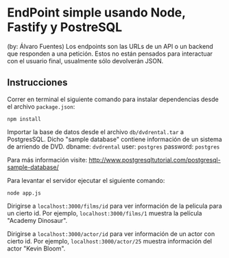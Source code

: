 # EndPoint simple usando Node, Fastify y PostreSQL
(by: Álvaro Fuentes)
Los endpoints son las URLs de un API o un backend que responden a una petición.
Estos no están pensados para interactuar con el usuario final, usualmente sólo devolverán JSON.

## Instrucciones

Correr en terminal el siguiente comando para instalar dependencias desde el archivo `package.json`:
```
npm install
```

Importar la base de datos desde el archivo `db/dvdrental.tar` a PostgresSQL.
Dicho "sample database" contiene información de un sistema de arriendo de DVD. 
dbname:  `dvdrental`
user: `postgres`
password: `postgres`

Para más información visite: http://www.postgresqltutorial.com/postgresql-sample-database/

Para levantar el servidor ejecutar el siguiente comando:
```
node app.js
```

Dirigirse a `localhost:3000/films/id` para ver información de la pelicula para un cierto id. 
Por ejemplo, `localhost:3000/films/1` muestra la película "Academy Dinosaur".

Dirigirse a `localhost:3000/actor/id` para ver información de un actor con cierto id. 
Por ejemplo, `localhost:3000/actor/25` muestra información del actor "Kevin Bloom".
